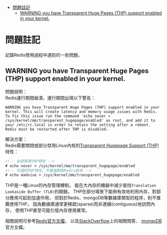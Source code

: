 <!-- TOC -->

- [問題註記](#問題註記)
	- [WARNING you have Transparent Huge Pages (THP) support enabled in your kernel.](#warning-you-have-transparent-huge-pages-thp-support-enabled-in-your-kernel)

<!-- /TOC -->



# 問題註記
記錄Redis使用過程中遇到的一些問題。

## WARNING you have Transparent Huge Pages (THP) support enabled in your kernel.
問題說明：<br>
Redis運行期間崩潰，運行期間出現以下警告：

```
WARNING you have Transparent Huge Pages (THP) support enabled in your kernel. This will create latency and memory usage issues with Redis. To fix this issue run the command 'echo never > /sys/kernel/mm/transparent_hugepage/enabled' as root, and add it to your /etc/rc.local in order to retain the setting after a reboot. Redis must be restarted after THP is disabled.
```

解決方案：<br>
Redis需要關閉或部分禁用Linux內核的[Transparent Hugepage Support (THP)](https://www.kernel.org/doc/html/latest/admin-guide/mm/transhuge.html)特性：

```html
<!-- 全部禁用THP特性 -->
# echo never > /sys/kernel/mm/transparent_hugepage/enabled
<!-- 可選的THP特性，不會強制對Redis啟用 -->
# echo madvise > /sys/kernel/mm/transparent_hugepage/enabled
```

THP是一種Linux的內存管理機制，
能在大內存的機器中減少查找`Translation Lookaside Buffer (TLB)`的開銷。
THP在部分場景下能夠有效地利用內存，對部分應用可起到加速作用，
但對於Redis、mongoDB等數據庫類型的程序，則不推薦使用THP，
因為數據庫通常更稀疏(sparse)而非連續(contiguous)地訪問內存，
使用THP甚至可能引發內存使用異常。

相關說明可參考[Redis官方文檔](https://redis.io/topics/latency)，
以及[StackOverflow](https://stackoverflow.com/questions/42591511/when-to-turn-off-transparent-huge-pages-for-redis)上的相關問答、
[mongoDB](https://docs.mongodb.com/manual/tutorial/transparent-huge-pages/)官方文檔。
